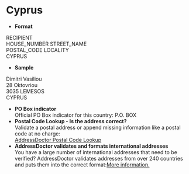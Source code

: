 Cyprus
======

- **Format**

RECIPIENT  
HOUSE_NUMBER STREET_NAME  
POSTAL_CODE LOCALITY  
CYPRUS
- **Sample**

Dimitri Vasiliou  
28 Oktovriou  
3035 LEMESOS  
CYPRUS
- **PO Box indicator**  
Official PO Box indicator for this country: P.O. BOX
- **Postal Code Lookup - Is the address correct?**  
Validate a postal address or append missing information like a postal code at no charge:  
[AddressDoctor Postal Code Lookup](http://lookup.addressdoctor.com/lookup/default.aspx?lang=en&country=CYP)
- **AddressDoctor validates and formats international addresses**  
You have a large number of international addresses that need to be verified? AddressDoctor validates addresses from over 240 countries and puts them into the correct format:[More information.](index.php?id=31&L=1)